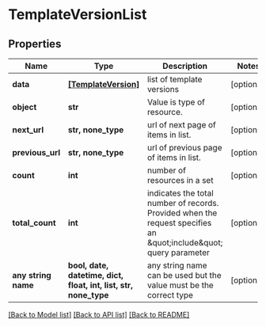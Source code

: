 # TemplateVersionList


## Properties
Name | Type | Description | Notes
------------ | ------------- | ------------- | -------------
**data** | [**[TemplateVersion]**](TemplateVersion.md) | list of template versions | [optional] 
**object** | **str** | Value is type of resource. | [optional] 
**next_url** | **str, none_type** | url of next page of items in list. | [optional] 
**previous_url** | **str, none_type** | url of previous page of items in list. | [optional] 
**count** | **int** | number of resources in a set | [optional] 
**total_count** | **int** | indicates the total number of records. Provided when the request specifies an \&quot;include\&quot; query parameter | [optional] 
**any string name** | **bool, date, datetime, dict, float, int, list, str, none_type** | any string name can be used but the value must be the correct type | [optional]

[[Back to Model list]](../README.md#documentation-for-models) [[Back to API list]](../README.md#documentation-for-api-endpoints) [[Back to README]](../README.md)


